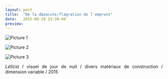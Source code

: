 ```yaml
---
layout: post
title:  "De la d&eacute;flagration de l'emprunt"
date:   2015-09-28 15:39:40
preview: 
---
```


![Picture 1]()

![Picture 2]()

![Picture 3]()

<p style="text-align:justify">
<span style="font-style: italic;">L&eacute;t&iuml;cia</span>   / visuel de jour de nuit / divers mat&eacute;riaux de construction / dimension variable / 2015
</p>